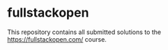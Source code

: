 # fullstackopen
This repository contains all submitted solutions to the https://fullstackopen.com/ course.
